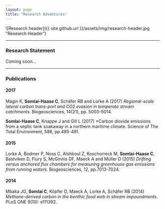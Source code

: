 ```yaml
---
layout: page
title: "Research Adventures"
---
```

![Research header]({{ site.github.url }}/assets/img/research-header.jpg "Research Header")

---

### Research Statement

Coming soon...

---

### Publications

#### 2017
Magin K, **Somlai-Haase C**, Schäfer RB and Lorke A (2017) *Regional-scale lateral carbon trans-port and CO2 evasion in temperate stream catchments*. Biogeosciences, 14(21), pp. 5003-5014.


**Somlai-Haase C**, Knappe J and Gill L (2017) *Carbon dioxide emissions from a septic tank soakaway in a northern maritime climate. Science of The Total Environment, 586, pp.485-491.


#### 2015
Lorke A, Bodmer P, Noss C, Alshboul Z, Koschorreck M, **Somlai-Haase C**, Bastviken D, Flury S, McGinnis DF, Maeck A and Müller D (2015) *Drifting versus anchored flux chambers for measuring greenhouse gas emissions from running waters*. Biogeosciences, 12, pp.7013-7024.

#### 2014
Mbaka JG, **Somlai C**, Köpfer D, Maeck A, Lorke A, Schäfer RB (2014) *Methane-derived carbon in the benthic food web in stream impoundments*. PLoS ONE 9(10): e111392.

